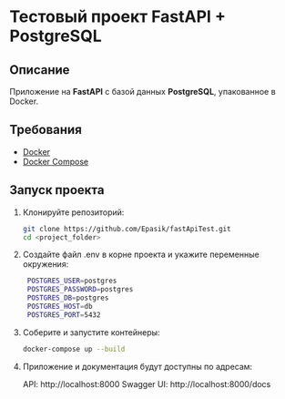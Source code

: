 # Тестовый проект FastAPI + PostgreSQL 

## Описание
Приложение на **FastAPI** с базой данных **PostgreSQL**, упакованное в Docker.

## Требования
- [Docker](https://www.docker.com/)
- [Docker Compose](https://docs.docker.com/compose/)

## Запуск проекта

1. Клонируйте репозиторий:
   ```bash
   git clone https://github.com/Epasik/fastApiTest.git
   cd <project_folder>
2. Создайте файл .env в корне проекта и укажите переменные окружения:
   ```bash
    POSTGRES_USER=postgres
    POSTGRES_PASSWORD=postgres
    POSTGRES_DB=postgres
    POSTGRES_HOST=db
    POSTGRES_PORT=5432

3. Соберите и запустите контейнеры:
   ```bash
   docker-compose up --build
4. Приложение и документация будут доступны по адресам:

   API: http://localhost:8000
   Swagger UI: http://localhost:8000/docs



